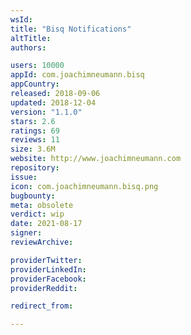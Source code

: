 ```yaml
---
wsId: 
title: "Bisq Notifications"
altTitle: 
authors:

users: 10000
appId: com.joachimneumann.bisq
appCountry: 
released: 2018-09-06
updated: 2018-12-04
version: "1.1.0"
stars: 2.6
ratings: 69
reviews: 11
size: 3.6M
website: http://www.joachimneumann.com
repository: 
issue: 
icon: com.joachimneumann.bisq.png
bugbounty: 
meta: obsolete
verdict: wip
date: 2021-08-17
signer: 
reviewArchive:

providerTwitter: 
providerLinkedIn: 
providerFacebook: 
providerReddit: 

redirect_from:

---
```


